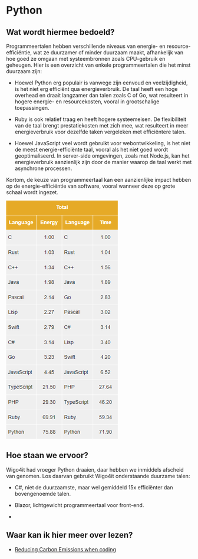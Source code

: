 # Python

## Wat wordt hiermee bedoeld?
Programmeertalen hebben verschillende niveaus van energie- en resource-efficiëntie, wat ze duurzamer of minder duurzaam maakt, afhankelijk van hoe goed ze omgaan met systeembronnen zoals CPU-gebruik en geheugen. Hier is een overzicht van enkele programmeertalen die het minst duurzaam zijn:

- Hoewel Python erg populair is vanwege zijn eenvoud en veelzijdigheid, is het niet erg efficiënt qua energieverbruik. De taal heeft een hoge overhead en draait langzamer dan talen zoals C of Go, wat resulteert in hogere energie- en resourcekosten, vooral in grootschalige toepassingen.

- Ruby is ook relatief traag en heeft hogere systeemeisen. De flexibiliteit van de taal brengt prestatiekosten met zich mee, wat resulteert in meer energieverbruik voor dezelfde taken vergeleken met efficiëntere talen.

- Hoewel JavaScript veel wordt gebruikt voor webontwikkeling, is het niet de meest energie-efficiënte taal, vooral als het niet goed wordt geoptimaliseerd. In server-side omgevingen, zoals met Node.js, kan het energieverbruik aanzienlijk zijn door de manier waarop de taal werkt met asynchrone processen.

Kortom, de keuze van programmeertaal kan een aanzienlijke impact hebben op de energie-efficiëntie van software, vooral wanneer deze op grote schaal wordt ingezet.

![alt text](wiki/greencoding.png)

## Hoe staan we ervoor?
Wigo4it had vroeger Python draaien, daar hebben we inmiddels afscheid van genomen. Los daarvan gebruikt Wigo4it onderstaande duurzame talen:

- C#, niet de duurzaamste, maar wel gemiddeld 15x efficiënter dan bovengenoemde talen.

- Blazor, lichtgewicht programmeertaal voor front-end.

- 

## Waar kan ik hier meer over lezen?
- [Reducing Carbon Emissions when coding](https://datascience.aero/green-programming-reducing-your-carbon-emissions-when-coding/)
